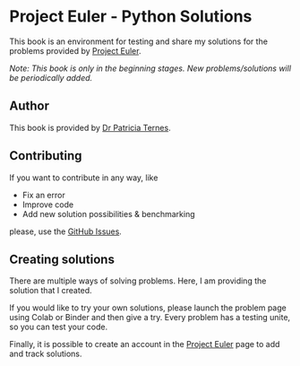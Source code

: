 # Project Euler - Python Solutions

This book is an environment for testing and share my solutions for the problems provided by [Project Euler][euler-url].

*Note: This book is only in the beginning stages. New problems/solutions will be periodically added.*

## Author

This book is provided by [Dr Patricia Ternes][ternes-url].

## Contributing

If you want to contribute in any way, like

- Fix an error
- Improve code
- Add new solution possibilities & benchmarking

please, use the [GitHub Issues][issues-url].

## Creating solutions

There are multiple ways of solving problems. Here, I am providing the solution that I created.

If you would like to try your own solutions, please launch the problem page using Colab or Binder and then give a try.
Every problem has a testing unite, so you can test your code.

Finally, it is possible to create an account in the [Project Euler][euler-url] page to add and track solutions.

<!-- Links -->
[euler-url]: https://projecteuler.net/
[ternes-url]: https://patricia-ternes.github.io/
[issues-url]: https://github.com/patricia-ternes/project-euler-python/issues